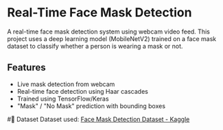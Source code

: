 # Real-Time Face Mask Detection 
A real-time face mask detection system using webcam video feed. This project uses a deep learning model (MobileNetV2) trained on a face mask dataset to classify whether a person is wearing a mask or not.

##  Features
- Live mask detection from webcam
- Real-time face detection using Haar cascades
- Trained using TensorFlow/Keras
- "Mask" / "No Mask" prediction with bounding boxes

#📂 Dataset
Dataset used: [Face Mask Detection Dataset - Kaggle](https://www.kaggle.com/datasets/omkargurav/face-mask-dataset)


